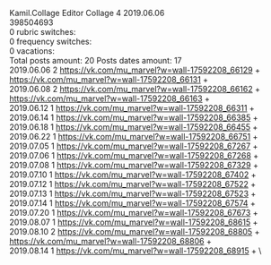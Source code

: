 Kamil.Collage	Editor Collage 4 2019.06.06\
398504693\
0 rubric switches:\
0 frequency switches:\
0 vacations:\
Total posts amount: 20	Posts dates amount: 17\
2019.06.06 2 https://vk.com/mu_marvel?w=wall-17592208_66129 + https://vk.com/mu_marvel?w=wall-17592208_66131 + \
2019.06.08 2 https://vk.com/mu_marvel?w=wall-17592208_66162 + https://vk.com/mu_marvel?w=wall-17592208_66163 + \
2019.06.12 1 https://vk.com/mu_marvel?w=wall-17592208_66311 + \
2019.06.14 1 https://vk.com/mu_marvel?w=wall-17592208_66385 + \
2019.06.18 1 https://vk.com/mu_marvel?w=wall-17592208_66455 + \
2019.06.22 1 https://vk.com/mu_marvel?w=wall-17592208_66751 + \
2019.07.05 1 https://vk.com/mu_marvel?w=wall-17592208_67267 + \
2019.07.06 1 https://vk.com/mu_marvel?w=wall-17592208_67268 + \
2019.07.08 1 https://vk.com/mu_marvel?w=wall-17592208_67329 + \
2019.07.10 1 https://vk.com/mu_marvel?w=wall-17592208_67402 + \
2019.07.12 1 https://vk.com/mu_marvel?w=wall-17592208_67522 + \
2019.07.13 1 https://vk.com/mu_marvel?w=wall-17592208_67523 + \
2019.07.14 1 https://vk.com/mu_marvel?w=wall-17592208_67574 + \
2019.07.20 1 https://vk.com/mu_marvel?w=wall-17592208_67673 + \
2019.08.07 1 https://vk.com/mu_marvel?w=wall-17592208_68615 + \
2019.08.10 2 https://vk.com/mu_marvel?w=wall-17592208_68805 + https://vk.com/mu_marvel?w=wall-17592208_68806 + \
2019.08.14 1 https://vk.com/mu_marvel?w=wall-17592208_68915 + \

